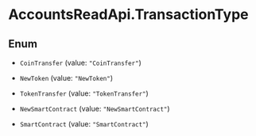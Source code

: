 # AccountsReadApi.TransactionType

## Enum


* `CoinTransfer` (value: `"CoinTransfer"`)

* `NewToken` (value: `"NewToken"`)

* `TokenTransfer` (value: `"TokenTransfer"`)

* `NewSmartContract` (value: `"NewSmartContract"`)

* `SmartContract` (value: `"SmartContract"`)


